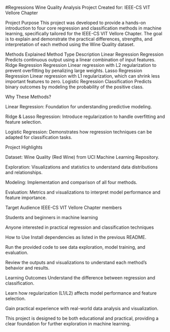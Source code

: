 #Regressions
Wine Quality Analysis Project
Created for: IEEE-CS VIT Vellore Chapter

Project Purpose
This project was developed to provide a hands-on introduction to four core regression and classification methods in machine learning, specifically tailored for the IEEE-CS VIT Vellore Chapter. The goal is to explain and demonstrate the practical differences, strengths, and interpretation of each method using the Wine Quality dataset.

Methods Explained
Method           	   Type	            Description
Linear Regression	   Regression	      Predicts continuous output using a linear combination of input features.
Ridge Regression	   Regression	      Linear regression with L2 regularization to prevent overfitting by penalizing large weights.
Lasso Regression	   Regression	      Linear regression with L1 regularization, which can shrink less important features to zero.
Logistic Regression	 Classification	  Predicts binary outcomes by modeling the probability of the positive class.

Why These Methods?

Linear Regression: Foundation for understanding predictive modeling.

Ridge & Lasso Regression: Introduce regularization to handle overfitting and feature selection.

Logistic Regression: Demonstrates how regression techniques can be adapted for classification tasks.

Project Highlights

Dataset: Wine Quality (Red Wine) from UCI Machine Learning Repository.

Exploration: Visualizations and statistics to understand data distributions and relationships.

Modeling: Implementation and comparison of all four methods.

Evaluation: Metrics and visualizations to interpret model performance and feature importance.

Target Audience
IEEE-CS VIT Vellore Chapter members

Students and beginners in machine learning

Anyone interested in practical regression and classification techniques

How to Use
Install dependencies as listed in the previous README.

Run the provided code to see data exploration, model training, and evaluation.

Review the outputs and visualizations to understand each method’s behavior and results.

Learning Outcomes
Understand the difference between regression and classification.

Learn how regularization (L1/L2) affects model performance and feature selection.

Gain practical experience with real-world data analysis and visualization.

This project is designed to be both educational and practical, providing a clear foundation for further exploration in machine learning.
